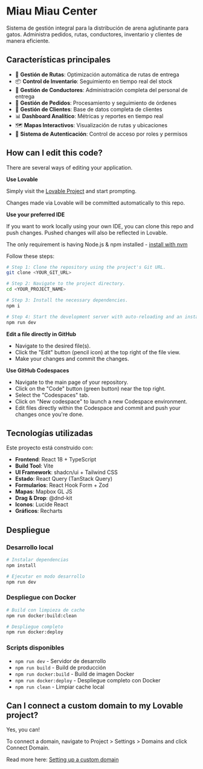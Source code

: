 # Miau Miau Center

Sistema de gestión integral para la distribución de arena aglutinante para gatos. Administra pedidos, rutas, conductores, inventario y clientes de manera eficiente.

## Características principales

- 🚚 **Gestión de Rutas**: Optimización automática de rutas de entrega
- 📦 **Control de Inventario**: Seguimiento en tiempo real del stock
- 👥 **Gestión de Conductores**: Administración completa del personal de entrega
- 🛒 **Gestión de Pedidos**: Procesamiento y seguimiento de órdenes
- 👤 **Gestión de Clientes**: Base de datos completa de clientes
- 📊 **Dashboard Analítico**: Métricas y reportes en tiempo real
- 🗺️ **Mapas Interactivos**: Visualización de rutas y ubicaciones
- 🔐 **Sistema de Autenticación**: Control de acceso por roles y permisos

## How can I edit this code?

There are several ways of editing your application.

**Use Lovable**

Simply visit the [Lovable Project](https://lovable.dev/projects/6edda64b-b235-438d-8e34-57c05fb211f2) and start prompting.

Changes made via Lovable will be committed automatically to this repo.

**Use your preferred IDE**

If you want to work locally using your own IDE, you can clone this repo and push changes. Pushed changes will also be reflected in Lovable.

The only requirement is having Node.js & npm installed - [install with nvm](https://github.com/nvm-sh/nvm#installing-and-updating)

Follow these steps:

```sh
# Step 1: Clone the repository using the project's Git URL.
git clone <YOUR_GIT_URL>

# Step 2: Navigate to the project directory.
cd <YOUR_PROJECT_NAME>

# Step 3: Install the necessary dependencies.
npm i

# Step 4: Start the development server with auto-reloading and an instant preview.
npm run dev
```

**Edit a file directly in GitHub**

- Navigate to the desired file(s).
- Click the "Edit" button (pencil icon) at the top right of the file view.
- Make your changes and commit the changes.

**Use GitHub Codespaces**

- Navigate to the main page of your repository.
- Click on the "Code" button (green button) near the top right.
- Select the "Codespaces" tab.
- Click on "New codespace" to launch a new Codespace environment.
- Edit files directly within the Codespace and commit and push your changes once you're done.

## Tecnologías utilizadas

Este proyecto está construido con:

- **Frontend**: React 18 + TypeScript
- **Build Tool**: Vite
- **UI Framework**: shadcn/ui + Tailwind CSS
- **Estado**: React Query (TanStack Query)
- **Formularios**: React Hook Form + Zod
- **Mapas**: Mapbox GL JS
- **Drag & Drop**: @dnd-kit
- **Iconos**: Lucide React
- **Gráficos**: Recharts

## Despliegue

### Desarrollo local

```bash
# Instalar dependencias
npm install

# Ejecutar en modo desarrollo
npm run dev
```

### Despliegue con Docker

```bash
# Build con limpieza de cache
npm run docker:build:clean

# Despliegue completo
npm run docker:deploy
```

### Scripts disponibles

- `npm run dev` - Servidor de desarrollo
- `npm run build` - Build de producción
- `npm run docker:build` - Build de imagen Docker
- `npm run docker:deploy` - Despliegue completo con Docker
- `npm run clean` - Limpiar cache local

## Can I connect a custom domain to my Lovable project?

Yes, you can!

To connect a domain, navigate to Project > Settings > Domains and click Connect Domain.

Read more here: [Setting up a custom domain](https://docs.lovable.dev/tips-tricks/custom-domain#step-by-step-guide)
